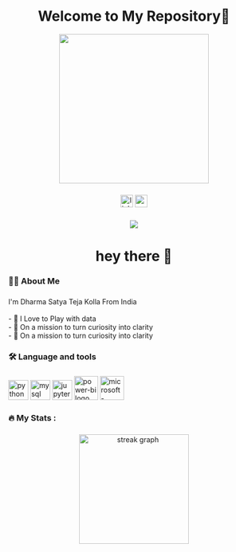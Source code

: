 ###

<h1 align="center"> Welcome to My Repository👋</h1>

<div align="center">
  <img height="300" src="https://camo.githubusercontent.com/d1e9733ec79822bcadf8b9a1035840ee511e2f022fe9f652cc163db23dc171d3/68747470733a2f2f6d656469612e67697068792e636f6d2f6d656469612f53576f536b4e36447854737a71494b4571762f67697068792e676966" />

</div>

###

<div align="center">
  <img src="https://img.shields.io/static/v1?message=LinkedIn&logo=linkedin&label=&color=0077B5&logoColor=white&labelColor=&style=for-the-badge" height="25" alt="linkedin logo"  />
  <img src="https://img.shields.io/static/v1?message=Youtube&logo=youtube&label=&color=FF0000&logoColor=white&labelColor=&style=for-the-badge" height="25" alt="youtube logo"  />
</div>

###

<div align="center">
  <img src="https://visitor-badge.laobi.icu/badge?page_id=dharmasatyatejakolla.dharmasatyatejakolla" />
</div>

###

<h1 align="center">hey there 👋</h1>

###

<h3 align="left">👩‍💻  About Me</h3>

###

<p align="left">I'm Dharma Satya Teja Kolla From India<br><br>- 🔭 I Love to Play with data<br>- 🎯 On a mission to turn curiosity into clarity<br>- 🎯 On a mission to turn curiosity into clarity</p>

###

<h3 align="left">🛠 Language and tools</h3>

###

<div align="left">
 <img src="https://cdn.jsdelivr.net/gh/devicons/devicon@latest/icons/python/python-original-wordmark.svg" height="40" alt="python logo  />
<img width="12" />
 <img src="https://cdn.jsdelivr.net/gh/devicons/devicon@latest/icons/mysql/mysql-original-wordmark.svg" height="40" alt="mysql logo  />
<img width="12" />
 <img src="https://cdn.jsdelivr.net/gh/devicons/devicon@latest/icons/jupyter/jupyter-original-wordmark.svg" height="40" alt="jupyter logo  />
<img width="12" />  
<img width="48" height="48" src="https://img.icons8.com/color/48/power-bi.png" alt="power-bi logo />
<img width="12" />           
 <img width="48" height="48" src="https://img.icons8.com/color/48/microsoft-excel-2019--v1.png" alt="microsoft-excel-2019--v1"/>   
</div>


          
###

<h3 align="left">🔥   My Stats :</h3>

###

<div align="center">
  <img src="https://github-readme-streak-stats.herokuapp.com/?user=dharmasatyatejakolla&theme=dark&hide_border=false" height="220" alt="streak graph"  />
</div>

###
